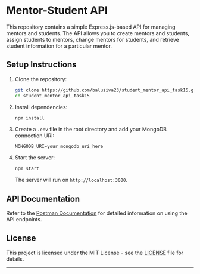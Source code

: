 

# Mentor-Student API

This repository contains a simple Express.js-based API for managing mentors and students. The API allows you to create mentors and students, assign students to mentors, change mentors for students, and retrieve student information for a particular mentor.

## Setup Instructions

1. Clone the repository:

   ```bash
   git clone https://github.com/balusiva23/student_mentor_api_task15.git
   cd student_mentor_api_task15
   ```

2. Install dependencies:

   ```bash
   npm install
   ```

3. Create a `.env` file in the root directory and add your MongoDB connection URI:

   ```
   MONGODB_URI=your_mongodb_uri_here
   ```

4. Start the server:

   ```bash
   npm start
   ```

   The server will run on `http://localhost:3000`.

## API Documentation

Refer to the [Postman Documentation](https://documenter.getpostman.com/view/24014367/2s9Y5YR2hE) for detailed information on using the API endpoints.

## License

This project is licensed under the MIT License - see the [LICENSE](LICENSE) file for details.

---